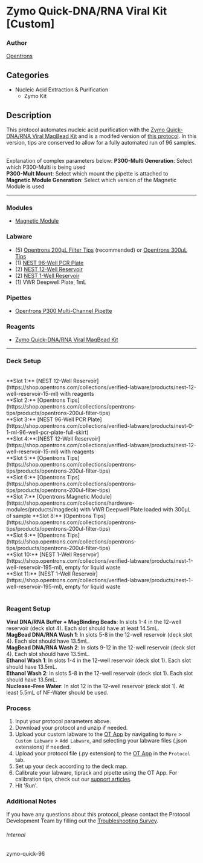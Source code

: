 # Zymo Quick-DNA/RNA Viral Kit [Custom]

### Author
[Opentrons](https://opentrons.com/)

## Categories
* Nucleic Acid Extraction & Purification
	* Zymo Kit

## Description
This protocol automates nucleic acid purification with the [Zymo Quick-DNA/RNA Viral MagBead Kit](https://www.zymoresearch.com/collections/quick-dna-rna-viral-kits/products/quick-dna-rna-viral-magbead) and is a modifed version of [this protocol](https://protocols.opentrons.com/protocol/zymo-quick). In this version, tips are conserved to allow for a fully automated run of 96 samples.</br>
</br>

Explanation of complex parameters below:
**P300-Multi Generation**: Select which P300-Multi is being used</br>
**P300-Mult Mount**: Select which mount the pipette is attached to</br>
**Magnetic Module Generation**: Select which version of the Magnetic Module is used

---

### Modules
* [Magnetic Module](https://shop.opentrons.com/collections/hardware-modules/products/magdeck)

### Labware
* (5) [Opentrons 200µL Filter Tips](https://shop.opentrons.com/collections/opentrons-tips/products/opentrons-200ul-filter-tips) (recommended) or [Opentrons 300µL Tips](https://shop.opentrons.com/collections/opentrons-tips/products/opentrons-300ul-tips)
* (1) [NEST 96-Well PCR Plate](https://shop.opentrons.com/collections/verified-labware/products/nest-0-1-ml-96-well-pcr-plate-full-skirt)
* (2) [NEST 12-Well Reservoir](https://shop.opentrons.com/collections/verified-labware/products/nest-12-well-reservoir-15-ml)
* (2) [NEST 1-Well Reservoir](https://shop.opentrons.com/collections/verified-labware/products/nest-1-well-reservoir-195-ml)
* (1) VWR Deepwell Plate, 1mL

### Pipettes
* [Opentrons P300 Multi-Channel Pipette](https://shop.opentrons.com/collections/ot-2-pipettes/products/8-channel-electronic-pipette)

### Reagents
* [Zymo Quick-DNA/RNA Viral MagBead Kit](https://www.zymoresearch.com/collections/quick-dna-rna-viral-kits/products/quick-dna-rna-viral-magbead)

---

### Deck Setup
</br>
**Slot 1:** [NEST 12-Well Reservoir](https://shop.opentrons.com/collections/verified-labware/products/nest-12-well-reservoir-15-ml) with reagents</br>
**Slot 2:** [Opentrons Tips](https://shop.opentrons.com/collections/opentrons-tips/products/opentrons-200ul-filter-tips)</br>
**Slot 3:** [NEST 96-Well PCR Plate](https://shop.opentrons.com/collections/verified-labware/products/nest-0-1-ml-96-well-pcr-plate-full-skirt)</br>
**Slot 4:**:[NEST 12-Well Reservoir](https://shop.opentrons.com/collections/verified-labware/products/nest-12-well-reservoir-15-ml) with reagents</br>
**Slot 5:** [Opentrons Tips](https://shop.opentrons.com/collections/opentrons-tips/products/opentrons-200ul-filter-tips)</br>
**Slot 6:** [Opentrons Tips](https://shop.opentrons.com/collections/opentrons-tips/products/opentrons-200ul-filter-tips)</br>
**Slot 7:** [Opentrons Magnetic Module](https://shop.opentrons.com/collections/hardware-modules/products/magdeck) with VWR Deepwell Plate loaded with 300µL of sample
**Slot 8:** [Opentrons Tips](https://shop.opentrons.com/collections/opentrons-tips/products/opentrons-200ul-filter-tips)</br>
**Slot 9:** [Opentrons Tips](https://shop.opentrons.com/collections/opentrons-tips/products/opentrons-200ul-filter-tips)</br>
**Slot 10:** [NEST 1-Well Reservoir](https://shop.opentrons.com/collections/verified-labware/products/nest-1-well-reservoir-195-ml), empty for liquid waste</br>
**Slot 11:** [NEST 1-Well Reservoir](https://shop.opentrons.com/collections/verified-labware/products/nest-1-well-reservoir-195-ml), empty for liquid waste</br>
</br>

### Reagent Setup
**Viral DNA/RNA Buffer + MagBinding Beads**: In slots 1-4 in the 12-well reservoir (deck slot 4). Each slot should have at least 14.5mL.</br>
**MagBead DNA/RNA Wash 1**: In slots 5-8 in the 12-well reservoir (deck slot 4). Each slot should have 13.5mL.</br>
**MagBead DNA/RNA Wash 2**: In slots 9-12 in the 12-well reservoir (deck slot 4). Each slot should have 13.5mL.</br>
**Ethanol Wash 1**: In slots 1-4 in the 12-well reservoir (deck slot 1). Each slot should have 13.5mL.</br>
**Ethanol Wash 2**: In slots 5-8 in the 12-well reservoir (deck slot 1). Each slot should have 13.5mL.</br>
**Nuclease-Free Water**: In slot 12 in the 12-well reservoir (deck slot 1). At least 5.5mL of NF-Water should be used.</br>


### Process
1. Input your protocol parameters above.
2. Download your protocol and unzip if needed.
3. Upload your custom labware to the [OT App](https://opentrons.com/ot-app) by navigating to `More` > `Custom Labware` > `Add Labware`, and selecting your labware files (.json extensions) if needed.
4. Upload your protocol file (.py extension) to the [OT App](https://opentrons.com/ot-app) in the `Protocol` tab.
5. Set up your deck according to the deck map.
6. Calibrate your labware, tiprack and pipette using the OT App. For calibration tips, check out our [support articles](https://support.opentrons.com/en/collections/1559720-guide-for-getting-started-with-the-ot-2).
7. Hit 'Run'.

### Additional Notes
If you have any questions about this protocol, please contact the Protocol Development Team by filling out the [Troubleshooting Survey](https://protocol-troubleshooting.paperform.co/).

###### Internal
zymo-quick-96
